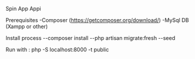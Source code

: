 Spin App Appi

Prerequisites
-Composer (https://getcomposer.org/download/)
-MySql DB (Xampp or other)

Install process
--composer install
--php artisan migrate:fresh --seed

Run with :
php -S localhost:8000 -t public
